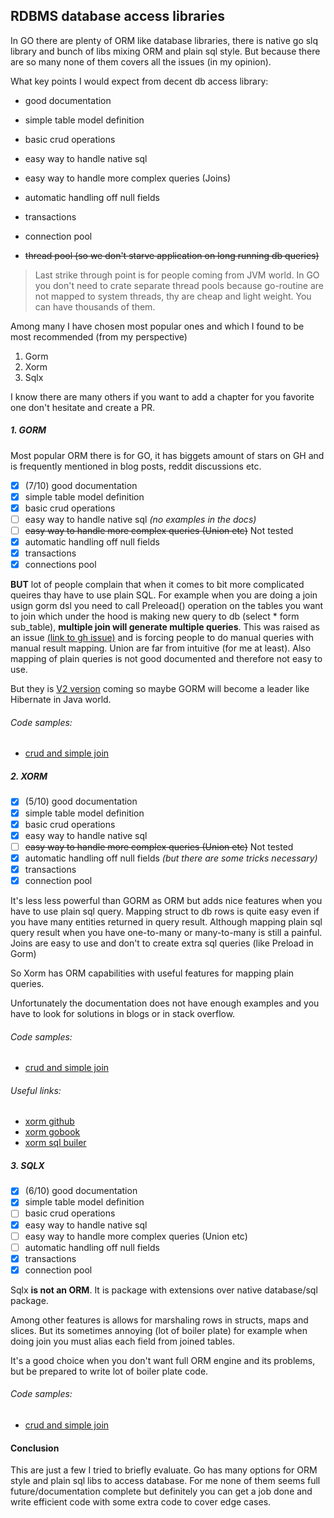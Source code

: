 ## RDBMS database access libraries

In GO there are plenty of ORM like database libraries, there is native go slq library and bunch of libs mixing ORM and plain sql style. But because there are so many none of them covers all the issues (in my opinion).

What key points I would expect from decent db access library:
- good documentation
- simple table model definition
- basic crud operations
- easy way to handle native sql
- easy way to handle more complex queries (Joins)
- automatic handling off null fields
- transactions
- connection pool


- ~~thread pool (so we don't starve application on long running db queries)~~


>Last strike through point is for people coming from JVM world. In GO you don't need to crate separate thread pools because go-routine are not mapped to system threads, thy are cheap and light weight. You can have thousands of them.




Among many I have chosen most popular ones and which I found to be most recommended (from my perspective)

1. Gorm
2. Xorm
3. Sqlx

I know there are many others if you want to add a chapter for you favorite one don't hesitate and create a PR.


##### 1. GORM

Most popular ORM there is for GO, it has biggets amount of stars on GH and is frequently mentioned in blog posts, reddit discussions etc.

- [x] (7/10) good documentation
- [x] simple table model definition
- [x] basic crud operations
- [ ] easy way to handle native sql _(no examples in the docs)_
- [ ] ~~easy way to handle more complex queries (Union etc)~~ Not tested
- [x] automatic handling off null fields
- [x] transactions
- [x] connections pool

**BUT** lot of people complain that when it comes to bit more complicated queires thay have to use plain SQL. For example when you are doing a join usign gorm dsl you need to call Preleoad() operation on the tables you want to join which under the hood is making new query to db (select * form sub_table), **multiple join will generate multiple queries**. This was raised as an issue [(link to gh issue)](https://github.com/jinzhu/gorm/issues/1436) and is forcing people to do manual queries with manual result mapping. Union are far from intuitive (for me at least).
Also mapping of plain queries is not good documented and therefore not easy to use.

But they is [V2 version](https://github.com/jinzhu/gorm/issues/2886) coming so maybe GORM will become a leader like Hibernate in Java world.

###### Code samples:
* [crud and simple join](https://github.com/gwalen/bettertomorrow/tree/master/context/company/persistance)

##### 2. XORM

- [x] (5/10) good documentation
- [x] simple table model definition
- [x] basic crud operations
- [x] easy way to handle native sql
- [ ] ~~easy way to handle more complex queries (Union etc)~~ Not tested
- [x] automatic handling off null fields _(but there are some tricks necessary)_
- [x] transactions
- [x] connection pool

It's less less powerful than GORM as ORM but adds nice features when you have to use plain sql query. Mapping struct to db rows is quite easy even if you have many entities returned in query result. Although mapping plain sql query result when you have one-to-many or many-to-many is still a painful.
Joins are easy to use and don't to create extra sql queries (like Preload in Gorm)

So Xorm has ORM capabilities with useful features for mapping plain queries.

Unfortunately the documentation does not have enough examples and you have to look for solutions in blogs or in stack overflow.

###### Code samples:
* [crud and simple join](https://github.com/gwalen/bettertomorrow/tree/master/context/customer/persistance)

###### Useful links:

* [xorm github](https://github.com/go-xorm/xorm)
* [xorm gobook](http://gobook.io/read/gitea.com/xorm/manual-en-US/)
* [xorm sql builer](https://gitea.com/xorm/builder)

##### 3. SQLX

- [x] (6/10) good documentation
- [x] simple table model definition
- [ ] basic crud operations
- [x] easy way to handle native sql
- [ ] easy way to handle more complex queries (Union etc)
- [ ] automatic handling off null fields
- [x] transactions
- [x] connection pool

Sqlx **is not an ORM**.
It is package with extensions over native database/sql package.

Among other features is allows for marshaling rows in structs, maps and slices.
But its sometimes annoying (lot of boiler plate) for example when doing join you must alias each field from joined tables.

It's a good choice when you don't want full ORM engine and its problems, but be prepared to write lot of boiler plate code.

###### Code samples:
* [crud and simple join](https://github.com/gwalen/bettertomorrow/tree/master/context/employee/persistance)

#### Conclusion
This are just a few I tried to briefly evaluate. Go has many options for ORM style and plain sql libs to access database. For me none of them seems full future/documentation complete but definitely you can get a job done and write efficient code with some extra code to cover edge cases.
